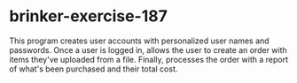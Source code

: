 # brinker-exercise-187
This program creates user accounts with personalized user names and passwords. Once a user is logged in, allows the user to create an order with items they've uploaded from a file. Finally, processes the order with a report of what's been purchased and their total cost.
